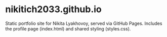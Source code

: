 ﻿# nikitich2033.github.io

Static portfolio site for Nikita Lyakhovoy, served via GitHub Pages. Includes the profile page (index.html) and shared styling (styles.css).
